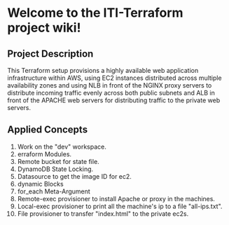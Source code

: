 # Welcome to the ITI-Terraform project wiki!

## Project Description
This Terraform setup provisions a highly available web application infrastructure within AWS, using EC2 instances distributed across multiple availability zones and using NLB in front of the NGINX proxy servers to distribute incoming traffic evenly across both public subnets and ALB in front of the APACHE web servers for distributing traffic to the private web servers.

## Applied Concepts
1. Work on the "dev" workspace.
2. erraform Modules.
3. Remote bucket for state file.
4. DynamoDB State Locking.
5. Datasource to get the image ID for ec2.
6. dynamic Blocks
7. for_each Meta-Argument
8. Remote-exec provisioner to install Apache or proxy in the machines.
9. Local-exec provisioner to print all the machine's ip to a file "all-ips.txt".
10. File provisioner to transfer "index.html" to the private ec2s.
